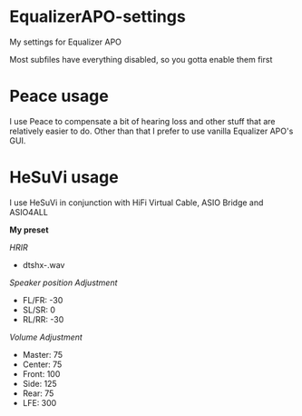 # EqualizerAPO-settings
My settings for Equalizer APO 

Most subfiles have everything disabled, so you gotta enable them first

# Peace usage

I use Peace to compensate a bit of hearing loss and other stuff that are relatively easier to do. Other than that I prefer to use vanilla Equalizer APO's GUI.

# HeSuVi usage

I use HeSuVi in conjunction with HiFi Virtual Cable, ASIO Bridge and ASIO4ALL

**My preset**

*HRIR*
- dtshx-.wav    

*Speaker position Adjustment*
- FL/FR: -30
- SL/SR: 0
- RL/RR: -30

*Volume Adjustment*
- Master: 75
- Center: 75
- Front: 100
- Side: 125
- Rear: 75
- LFE: 300
